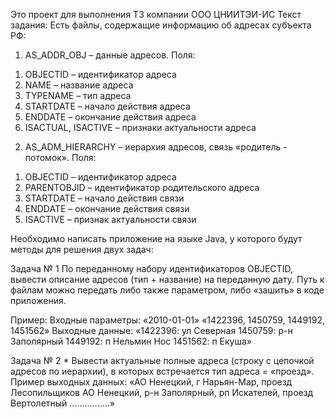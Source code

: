 Это проект для  выполнения ТЗ компании ООО ЦНИИТЭИ-ИС
Текст задания:
Есть файлы, содержащие информацию об адресах субъекта РФ:
1. AS_ADDR_OBJ – данные адресов. Поля:
  1) OBJECTID – идентификатор адреса
  2) NAME – название адреса
  3) TYPENAME – тип адреса
  4) STARTDATE – начало действия адреса
  5) ENDDATE – окончание действия адреса
  6) ISACTUAL, ISACTIVE – признаки актуальности адреса
2. AS_ADM_HIERARCHY – иерархия адресов, связь «родитель - потомок». Поля:
  1) OBJECTID – идентификатор адреса
  2) PARENTOBJID – идентификатор родительского адреса
  3) STARTDATE – начало действия связи
  4) ENDDATE – окончание действия связи
  5) ISACTIVE – признак актуальности связи
     
Необходимо написать приложение на языке Java, у которого будут методы для решения двух задач:

Задача № 1
По переданному набору идентификаторов OBJECTID, вывести описание адресов (тип + название) на
переданную дату. Путь к файлам можно передать либо также параметром, либо «зашить» в коде
приложения.

Пример:
Входные параметры:
«2010-01-01»
«1422396, 1450759, 1449192, 1451562»
Выходные данные:
«1422396: ул Северная
1450759: р-н Заполярный
1449192: п Нельмин Нос
1451562: п Екуша»

Задача № 2 *
Вывести актуальные полные адреса (строку с цепочкой адресов по иерархии), в которых встречается тип
адреса = «проезд».
Пример выходных данных:
«АО Ненецкий, г Нарьян-Мар, проезд Лесопильщиков
АО Ненецкий, р-н Заполярный, рп Искателей, проезд Вертолетный
…………….»
